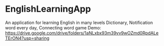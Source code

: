 # EnglishLearningApp
An application for learning English in many levels
Dictionary, Notification word every day, Connecting word game
Demo: https://drive.google.com/drive/folders/1aNLxbx93m39vv9wOZmd0RpdALeTErON4?usp=sharing
